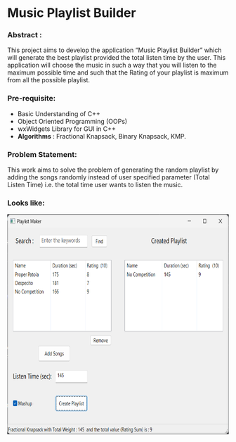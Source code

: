 # Music Playlist Builder 
### Abstract :  
This project aims to develop the application “Music Playlist Builder” which will generate the best playlist 
provided the total listen time by the user. This application will choose the music in such a way that you 
will listen to the maximum possible time and such that the Rating of your playlist is maximum from all 
the possible playlist. 
 
### Pre-requisite:    
  - Basic Understanding of C++ 
  - Object Oriented Programming (OOPs)
  - wxWidgets Library for GUI in C++ 
  -  **Algorithms** :  Fractional Knapsack, Binary Knapsack, KMP. 
 
### Problem Statement:  
This work aims to solve the problem of generating the random playlist by adding the songs randomly 
instead of user specified parameter (Total Listen Time) i.e. the total time user wants to listen the music. 

### Looks like:
<p align = "center" >
<!-- <img src="https://github.com/user-attachments/assets/ce2810c6-f48d-4718-8af2-917d353be29f" height = 500px width = 620px> -->
<img src="./Look.png" height = 500px width = 620px>
 
</p>
<!-- ![image](https://github.com/user-attachments/assets/ce2810c6-f48d-4718-8af2-917d353be29f) -->



